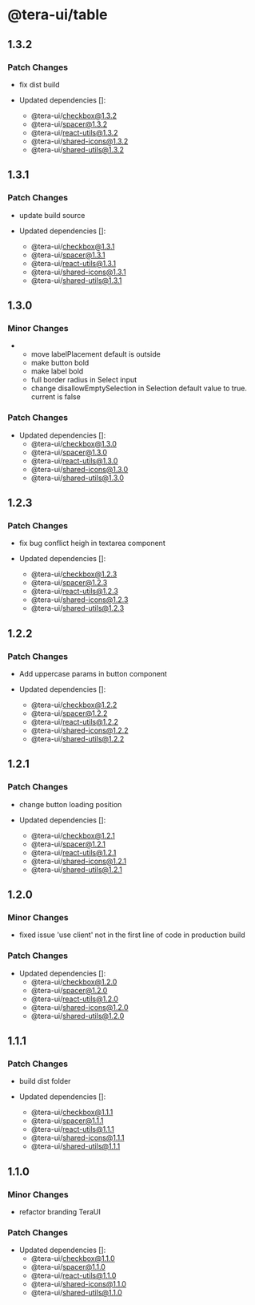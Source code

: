 # @tera-ui/table

## 1.3.2

### Patch Changes

- fix dist build

- Updated dependencies []:
  - @tera-ui/checkbox@1.3.2
  - @tera-ui/spacer@1.3.2
  - @tera-ui/react-utils@1.3.2
  - @tera-ui/shared-icons@1.3.2
  - @tera-ui/shared-utils@1.3.2

## 1.3.1

### Patch Changes

- update build source

- Updated dependencies []:
  - @tera-ui/checkbox@1.3.1
  - @tera-ui/spacer@1.3.1
  - @tera-ui/react-utils@1.3.1
  - @tera-ui/shared-icons@1.3.1
  - @tera-ui/shared-utils@1.3.1

## 1.3.0

### Minor Changes

- - move labelPlacement default is outside
  - make button bold
  - make label bold
  - full border radius in Select input
  - change disallowEmptySelection in Selection default value to true. current is false

### Patch Changes

- Updated dependencies []:
  - @tera-ui/checkbox@1.3.0
  - @tera-ui/spacer@1.3.0
  - @tera-ui/react-utils@1.3.0
  - @tera-ui/shared-icons@1.3.0
  - @tera-ui/shared-utils@1.3.0

## 1.2.3

### Patch Changes

- fix bug conflict heigh in textarea component

- Updated dependencies []:
  - @tera-ui/checkbox@1.2.3
  - @tera-ui/spacer@1.2.3
  - @tera-ui/react-utils@1.2.3
  - @tera-ui/shared-icons@1.2.3
  - @tera-ui/shared-utils@1.2.3

## 1.2.2

### Patch Changes

- Add uppercase params in button component

- Updated dependencies []:
  - @tera-ui/checkbox@1.2.2
  - @tera-ui/spacer@1.2.2
  - @tera-ui/react-utils@1.2.2
  - @tera-ui/shared-icons@1.2.2
  - @tera-ui/shared-utils@1.2.2

## 1.2.1

### Patch Changes

- change button loading position

- Updated dependencies []:
  - @tera-ui/checkbox@1.2.1
  - @tera-ui/spacer@1.2.1
  - @tera-ui/react-utils@1.2.1
  - @tera-ui/shared-icons@1.2.1
  - @tera-ui/shared-utils@1.2.1

## 1.2.0

### Minor Changes

- fixed issue 'use client' not in the first line of code in production build

### Patch Changes

- Updated dependencies []:
  - @tera-ui/checkbox@1.2.0
  - @tera-ui/spacer@1.2.0
  - @tera-ui/react-utils@1.2.0
  - @tera-ui/shared-icons@1.2.0
  - @tera-ui/shared-utils@1.2.0

## 1.1.1

### Patch Changes

- build dist folder

- Updated dependencies []:
  - @tera-ui/checkbox@1.1.1
  - @tera-ui/spacer@1.1.1
  - @tera-ui/react-utils@1.1.1
  - @tera-ui/shared-icons@1.1.1
  - @tera-ui/shared-utils@1.1.1

## 1.1.0

### Minor Changes

- refactor branding TeraUI

### Patch Changes

- Updated dependencies []:
  - @tera-ui/checkbox@1.1.0
  - @tera-ui/spacer@1.1.0
  - @tera-ui/react-utils@1.1.0
  - @tera-ui/shared-icons@1.1.0
  - @tera-ui/shared-utils@1.1.0
